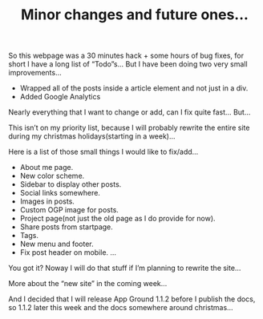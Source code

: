 ﻿---
layout: post
title: Minor changes and future ones...
description: Minor changes and future ones to abbe98.github.io.
image: http://abbe98.github.io/assets/default.png
---
So this webpage was a 30 minutes hack + some hours of bug fixes, for short I have a long list of “Todo”s…
But I have been doing two very small improvements…

 - Wrapped all of the posts inside a article element and not just in a div.
 - Added Google Analytics

Nearly everything that I want to change or add, can I fix quite fast… But…

This isn’t on my priority list, because I will probably rewrite the entire site during my christmas holidays(starting in a week)...

Here is a list of those small things I would like to fix/add…
	
 - About me page.
 - New color scheme.
 - Sidebar to display other posts.
 - Social links somewhere.
 - Images in posts.
 - Custom OGP image for posts.
 - Project page(not just the old page as I do provide for now).
 - Share posts from startpage.
 - Tags.
 - New menu and footer.
 - Fix post header on mobile.
...

You got it?
Noway I will do that stuff if I’m planning to rewrite the site…

More about the “new site” in the coming week…

And I decided that I will release App Ground 1.1.2 before I publish the docs, so 1.1.2 later this week and the docs somewhere around christmas…